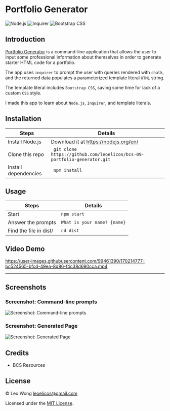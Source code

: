 # Portfolio Generator

![Node.js](https://img.shields.io/badge/16.15.0%20LTS-0?label=Node.js&style=for-the-badge&labelColor=white&color=black) ![Inquirer](https://img.shields.io/badge/8.2.4-0?label=Inquirer&style=for-the-badge&labelColor=white&color=black) ![Bootstrap CSS](https://img.shields.io/badge/4.0.0-0?label=Bootsrap%20CSS&style=for-the-badge&labelColor=white&color=black)

## Introduction

[Portfolio Generator](https://leoelicos.github.io/bcs-09-portfolio-generator) is a command-line application that allows the user to input some professional information about themselves in order to generate starter HTML code for a portfolio.

The app uses `inquirer` to prompt the user with queries rendered with `chalk`, and the returned data populates a parameterized template literal `HTML` string.

The template literal includes `Bootstrap CSS`, saving some time for lack of a custom `CSS` style.

I made this app to learn about `Node.js`, `Inquirer`, and template literals.

## Installation

| Steps                | Details                                                                  |
| -------------------- | ------------------------------------------------------------------------ |
| Install Node.js      | Download it at https://nodejs.org/en/                                    |
| Clone this repo      | ` git clone https://github.com/leoelicos/bcs-09-portfolio-generator.git` |
| Install dependencies | ` npm install`                                                           |

## Usage

| Steps                  | Details                     |
| ---------------------- | --------------------------- |
| Start                  | `npm start`                 |
| Answer the prompts     | `What is your name? {name}` |
| Find the file in dist/ | `cd dist`                   |

## Video Demo

https://user-images.githubusercontent.com/99461390/170214777-bc524565-bfcd-49ea-8d86-f4c38d690cca.mp4

---

## Screenshots

### Screenshot: Command-line prompts

![Screenshot: Command-line prompts](https://user-images.githubusercontent.com/99461390/170212137-7ee1bec4-9dd3-4005-b2e9-f732cf1d47a8.jpg)

### Screenshot: Generated Page

![Screenshot: Generated Page](https://user-images.githubusercontent.com/99461390/170215004-3a8d9722-5400-43a5-9154-2a4596c447a4.jpg)

## Credits

-  BCS Resources

## License

&copy; Leo Wong <leoelicos@gmail.com>

Licensed under the [MIT License](./LICENSE).
